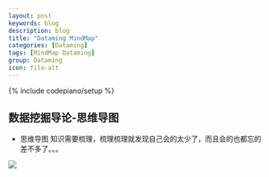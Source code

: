 ```yaml
---
layout: post
keywords: blog
description: blog
title: "Dataming MindMap"
categories: [Dataming]
tags: [MindMap Dataming]
group: Dataming
icon: file-alt
---
```

{% include codepiano/setup %}

## 数据挖掘导论-思维导图

* 思维导图
知识需要梳理，梳理梳理就发现自己会的太少了，而且会的也都忘的差不多了。。。
<img src="/image/数据挖掘.bmp" /> 